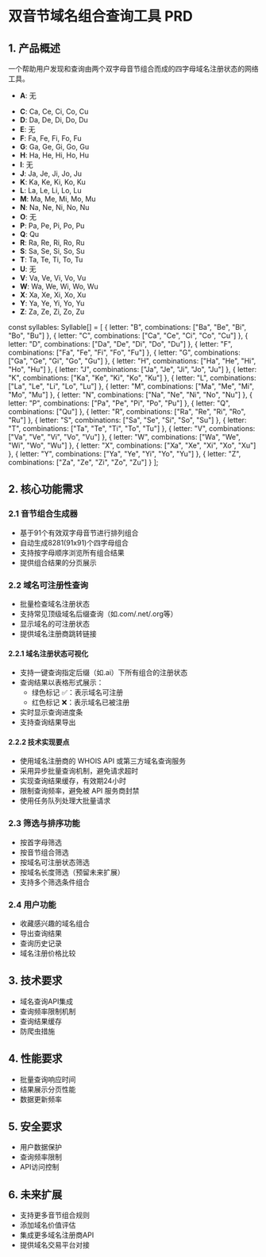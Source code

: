 # 双音节域名组合查询工具 PRD

## 1. 产品概述
一个帮助用户发现和查询由两个双字母音节组合而成的四字母域名注册状态的网络工具。
- **A**: 无
<!-- - **B**: Ba, Be, Bi, Bo, Bu -->
- **C**: Ca, Ce, Ci, Co, Cu
- **D**: Da, De, Di, Do, Du
- **E**: 无
- **F**: Fa, Fe, Fi, Fo, Fu
- **G**: Ga, Ge, Gi, Go, Gu
- **H**: Ha, He, Hi, Ho, Hu
- **I**: 无
- **J**: Ja, Je, Ji, Jo, Ju
- **K**: Ka, Ke, Ki, Ko, Ku
- **L**: La, Le, Li, Lo, Lu
- **M**: Ma, Me, Mi, Mo, Mu
- **N**: Na, Ne, Ni, No, Nu
- **O**: 无
- **P**: Pa, Pe, Pi, Po, Pu
- **Q**: Qu
- **R**: Ra, Re, Ri, Ro, Ru
- **S**: Sa, Se, Si, So, Su
- **T**: Ta, Te, Ti, To, Tu
- **U**: 无
- **V**: Va, Ve, Vi, Vo, Vu
- **W**: Wa, We, Wi, Wo, Wu
- **X**: Xa, Xe, Xi, Xo, Xu
- **Y**: Ya, Ye, Yi, Yo, Yu
- **Z**: Za, Ze, Zi, Zo, Zu

const syllables: Syllable[] = [
  { letter: "B", combinations: ["Ba", "Be", "Bi", "Bo", "Bu"] },
  { letter: "C", combinations: ["Ca", "Ce", "Ci", "Co", "Cu"] },
  { letter: "D", combinations: ["Da", "De", "Di", "Do", "Du"] },
  { letter: "F", combinations: ["Fa", "Fe", "Fi", "Fo", "Fu"] },
  { letter: "G", combinations: ["Ga", "Ge", "Gi", "Go", "Gu"] },
  { letter: "H", combinations: ["Ha", "He", "Hi", "Ho", "Hu"] },
  { letter: "J", combinations: ["Ja", "Je", "Ji", "Jo", "Ju"] },
  { letter: "K", combinations: ["Ka", "Ke", "Ki", "Ko", "Ku"] },
  { letter: "L", combinations: ["La", "Le", "Li", "Lo", "Lu"] },
  { letter: "M", combinations: ["Ma", "Me", "Mi", "Mo", "Mu"] },
  { letter: "N", combinations: ["Na", "Ne", "Ni", "No", "Nu"] },
  { letter: "P", combinations: ["Pa", "Pe", "Pi", "Po", "Pu"] },
  { letter: "Q", combinations: ["Qu"] },
  { letter: "R", combinations: ["Ra", "Re", "Ri", "Ro", "Ru"] },
  { letter: "S", combinations: ["Sa", "Se", "Si", "So", "Su"] },
  { letter: "T", combinations: ["Ta", "Te", "Ti", "To", "Tu"] },
  { letter: "V", combinations: ["Va", "Ve", "Vi", "Vo", "Vu"] },
  { letter: "W", combinations: ["Wa", "We", "Wi", "Wo", "Wu"] },
  { letter: "X", combinations: ["Xa", "Xe", "Xi", "Xo", "Xu"] },
  { letter: "Y", combinations: ["Ya", "Ye", "Yi", "Yo", "Yu"] },
  { letter: "Z", combinations: ["Za", "Ze", "Zi", "Zo", "Zu"] }
];

## 2. 核心功能需求

### 2.1 音节组合生成器
- 基于91个有效双字母音节进行排列组合
- 自动生成8281(91x91)个四字母组合
- 支持按字母顺序浏览所有组合结果
- 提供组合结果的分页展示

### 2.2 域名可注册性查询
- 批量检查域名注册状态
- 支持常见顶级域名后缀查询（如.com/.net/.org等）
- 显示域名的可注册状态
- 提供域名注册商跳转链接

#### 2.2.1 域名注册状态可视化
- 支持一键查询指定后缀（如.ai）下所有组合的注册状态
- 查询结果以表格形式展示：
  * 绿色标记 ✅：表示域名可注册
  * 红色标记 ❌：表示域名已被注册
- 实时显示查询进度条
- 支持查询结果导出

#### 2.2.2 技术实现要点
- 使用域名注册商的 WHOIS API 或第三方域名查询服务
- 采用异步批量查询机制，避免请求超时
- 实现查询结果缓存，有效期24小时
- 限制查询频率，避免被 API 服务商封禁
- 使用任务队列处理大批量请求

### 2.3 筛选与排序功能
- 按首字母筛选
- 按音节组合筛选
- 按域名可注册状态筛选
- 按域名长度筛选（预留未来扩展）
- 支持多个筛选条件组合

### 2.4 用户功能
- 收藏感兴趣的域名组合
- 导出查询结果
- 查询历史记录
- 域名注册价格比较

## 3. 技术要求
- 域名查询API集成
- 查询频率限制机制
- 查询结果缓存
- 防爬虫措施

## 4. 性能要求
- 批量查询响应时间
- 结果展示分页性能
- 数据更新频率

## 5. 安全要求
- 用户数据保护
- 查询频率限制
- API访问控制

## 6. 未来扩展
- 支持更多音节组合规则
- 添加域名价值评估
- 集成更多域名注册商API
- 提供域名交易平台对接
